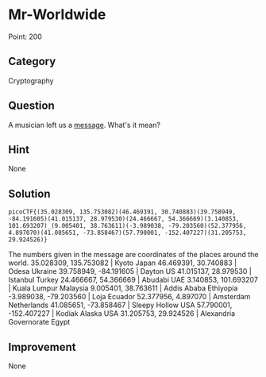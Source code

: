 # Mr-Worldwide

Point: 200

## Category

Cryptography

## Question

A musician left us a [message](https://jupiter.challenges.picoctf.org/static/d5570d48262dbba2a31f2a940409ad9d/message.txt). What's it mean?

## Hint

None

## Solution

```
picoCTF{(35.028309, 135.753082)(46.469391, 30.740883)(39.758949, -84.191605)(41.015137, 28.979530)(24.466667, 54.366669)(3.140853, 101.693207)_(9.005401, 38.763611)(-3.989038, -79.203560)(52.377956, 4.897070)(41.085651, -73.858467)(57.790001, -152.407227)(31.205753, 29.924526)}
```

The numbers given in the message are coordinates of the places around the world.
35.028309, 135.753082 | Kyoto Japan
46.469391, 30.740883 | Odesa Ukraine
39.758949, -84.191605 | Dayton US
41.015137, 28.979530 | Istanbul Turkey
24.466667, 54.366669 | Abudabi UAE
3.140853, 101.693207 | Kuala Lumpur Malaysia
9.005401, 38.763611 | Addis Ababa Ethiyopia
-3.989038, -79.203560 | Loja Ecuador
52.377956, 4.897070 | Amsterdam Netherlands
41.085651, -73.858467 | Sleepy Hollow USA
57.790001, -152.407227 | Kodiak Alaska USA
31.205753, 29.924526 | Alexandria Governorate Egypt

## Improvement
None
